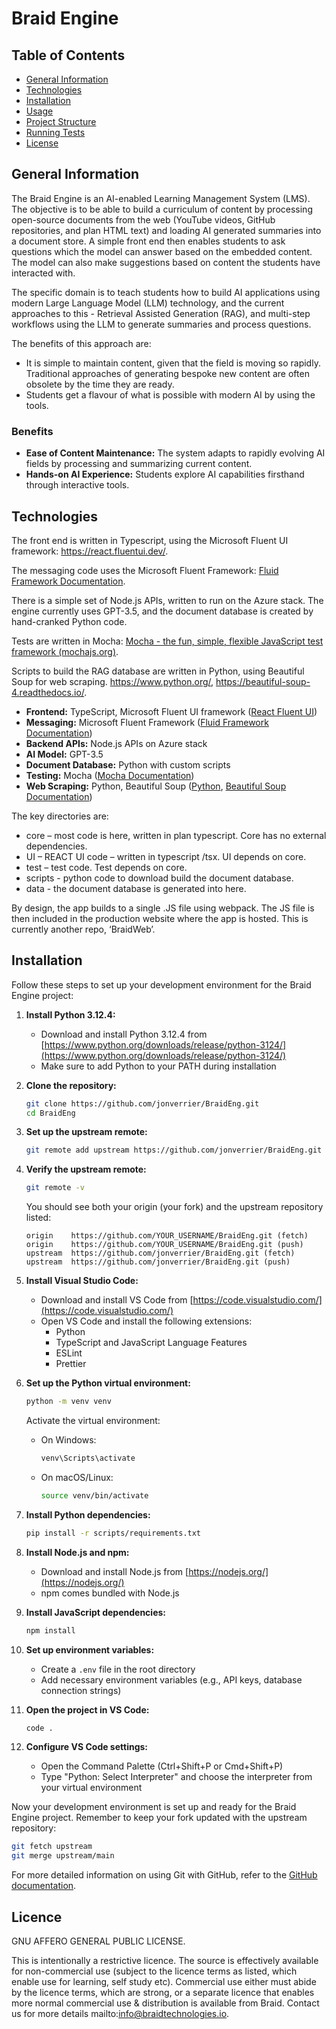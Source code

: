 # Braid Engine

## Table of Contents

- [General Information](#general-information)
- [Technologies](#technologies)
- [Installation](#installation)
- [Usage](#usage)
- [Project Structure](#project-structure)
- [Running Tests](#running-tests)
- [License](#license)

## General Information

The Braid Engine is an AI-enabled Learning Management System (LMS). The objective is to be able to build a curriculum of content by processing open-source documents from the web (YouTube videos, GitHub repositories, and plan HTML text) and loading AI generated summaries into a document store. A simple front end then enables students to ask questions which the model can answer based on the embedded content. The model can also make suggestions based on content the students have interacted with.

The specific domain is to teach students how to build AI applications using modern Large Language Model (LLM) technology, and the current approaches to this - Retrieval Assisted Generation (RAG), and multi-step workflows using the LLM to generate summaries and process questions.

The benefits of this approach are:

- It is simple to maintain content, given that the field is moving so rapidly. Traditional approaches of generating bespoke new content are often obsolete by the time they are ready.
- Students get a flavour of what is possible with modern AI by using the tools.

### Benefits

- **Ease of Content Maintenance:** The system adapts to rapidly evolving AI fields by processing and summarizing current content.
- **Hands-on AI Experience:** Students explore AI capabilities firsthand through interactive tools.

## Technologies

The front end is written in Typescript, using the Microsoft Fluent UI framework: https://react.fluentui.dev/.

The messaging code uses the Microsoft Fluent Framework: [Fluid Framework Documentation](https://fluidframework.com/docs/).

There is a simple set of Node.js APIs, written to run on the Azure stack. The engine currently uses GPT-3.5, and the document database is created by hand-cranked Python code.

Tests are written in Mocha: [Mocha - the fun, simple, flexible JavaScript test framework (mochajs.org)](https://mochajs.org/).

Scripts to build the RAG database are written in Python, using Beautiful Soup for web scraping. https://www.python.org/, https://beautiful-soup-4.readthedocs.io/.

- **Frontend:** TypeScript, Microsoft Fluent UI framework ([React Fluent UI](https://react.fluentui.dev/))
- **Messaging:** Microsoft Fluent Framework ([Fluid Framework Documentation](https://fluidframework.com/docs/))
- **Backend APIs:** Node.js APIs on Azure stack
- **AI Model:** GPT-3.5
- **Document Database:** Python with custom scripts
- **Testing:** Mocha ([Mocha Documentation](https://mochajs.org/))
- **Web Scraping:** Python, Beautiful Soup ([Python](https://www.python.org/), [Beautiful Soup Documentation](https://beautiful-soup-4.readthedocs.io/))

The key directories are:

- core – most code is here, written in plan typescript. Core has no external dependencies.
- UI – REACT UI code – written in typescript /tsx. UI depends on core.
- test – test code. Test depends on core.
- scripts - python code to download build the document database.
- data - the document database is generated into here.

By design, the app builds to a single .JS file using webpack. The JS file is then included in the production website where the app is hosted. This is currently another repo, ‘BraidWeb’.

## Installation

Follow these steps to set up your development environment for the Braid Engine project:

1. **Install Python 3.12.4:**

   - Download and install Python 3.12.4 from [https://www.python.org/downloads/release/python-3124/](https://www.python.org/downloads/release/python-3124/)
   - Make sure to add Python to your PATH during installation

2. **Clone the repository:**

   ```bash
   git clone https://github.com/jonverrier/BraidEng.git
   cd BraidEng
   ```

3. **Set up the upstream remote:**

   ```bash
   git remote add upstream https://github.com/jonverrier/BraidEng.git
   ```

4. **Verify the upstream remote:**

   ```bash
   git remote -v
   ```

   You should see both your origin (your fork) and the upstream repository listed:

   ```
   origin    https://github.com/YOUR_USERNAME/BraidEng.git (fetch)
   origin    https://github.com/YOUR_USERNAME/BraidEng.git (push)
   upstream  https://github.com/jonverrier/BraidEng.git (fetch)
   upstream  https://github.com/jonverrier/BraidEng.git (push)
   ```

5. **Install Visual Studio Code:**

   - Download and install VS Code from [https://code.visualstudio.com/](https://code.visualstudio.com/)
   - Open VS Code and install the following extensions:
     - Python
     - TypeScript and JavaScript Language Features
     - ESLint
     - Prettier

6. **Set up the Python virtual environment:**

   ```bash
   python -m venv venv
   ```

   Activate the virtual environment:

   - On Windows:
     ```bash
     venv\Scripts\activate
     ```
   - On macOS/Linux:
     ```bash
     source venv/bin/activate
     ```

7. **Install Python dependencies:**

   ```bash
   pip install -r scripts/requirements.txt
   ```

8. **Install Node.js and npm:**

   - Download and install Node.js from [https://nodejs.org/](https://nodejs.org/)
   - npm comes bundled with Node.js

9. **Install JavaScript dependencies:**

   ```bash
   npm install
   ```

10. **Set up environment variables:**

    - Create a `.env` file in the root directory
    - Add necessary environment variables (e.g., API keys, database connection strings)

11. **Open the project in VS Code:**

    ```bash
    code .
    ```

12. **Configure VS Code settings:**
    - Open the Command Palette (Ctrl+Shift+P or Cmd+Shift+P)
    - Type "Python: Select Interpreter" and choose the interpreter from your virtual environment

Now your development environment is set up and ready for the Braid Engine project. Remember to keep your fork updated with the upstream repository:

```bash
git fetch upstream
git merge upstream/main
```

For more detailed information on using Git with GitHub, refer to the [GitHub documentation](https://docs.github.com/en/get-started/quickstart/set-up-git).

## Licence

GNU AFFERO GENERAL PUBLIC LICENSE.

This is intentionally a restrictive licence. The source is effectively available for non-commercial use (subject to the licence terms as listed, which enable use for learning, self study etc). Commercial use either must abide by the licence terms, which are strong, or a separate licence that enables more normal commercial use & distribution is available from Braid. Contact us for more details mailto:info@braidtechnologies.io.
